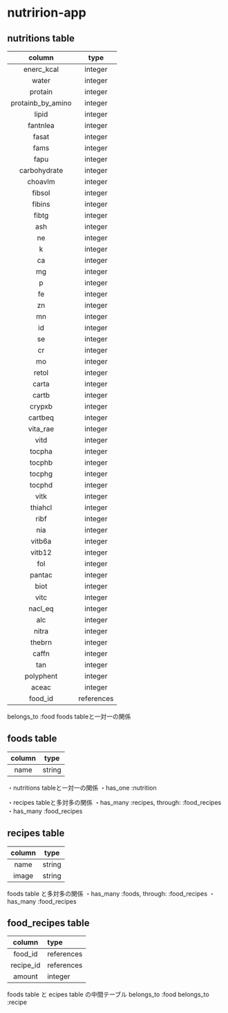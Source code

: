 # nutririon-app


## nutritions table

|column|type|
|:---:|:---:|
|enerc_kcal|integer|
|water|integer|
|protain|integer|
|protainb_by_amino|integer|
|lipid|integer|
|fantnlea|integer|
|fasat|integer|
|fams|integer|
|fapu|integer|
|carbohydrate|integer|
|choavlm|integer|
|fibsol|integer|
|fibins|integer|
|fibtg|integer|
|ash|integer|
|ne|integer|
|k|integer|
|ca|integer|
|mg|integer|
|p|integer|
|fe|integer|
|zn|integer|
|mn|integer|
|id|integer|
|se|integer|
|cr|integer|
|mo|integer|
|retol|integer|
|carta|integer|
|cartb|integer|
|crypxb|integer|
|cartbeq|integer|
|vita_rae|integer|
|vitd|integer|
|tocpha|integer|
|tocphb|integer|
|tocphg|integer|
|tocphd|integer|
|vitk|integer|
|thiahcl|integer|
|ribf|integer|
|nia|integer|
|vitb6a|integer|
|vitb12|integer|
|fol|integer|
|pantac|integer|
|biot|integer|
|vitc|integer|
|nacl_eq|integer|
|alc|integer|
|nitra|integer|
|thebrn|integer|
|caffn|integer|
|tan|integer|
|polyphent|integer|
|aceac|integer|
|food_id|references|

belongs_to :food
foods tableと一対一の関係



## foods table

|column|type|
|:---:|:---:|
|name|string|


・nutritions tableと一対一の関係
・has_one :nutrition

・recipes tableと多対多の関係
・has_many :recipes, through: :food_recipes
・has_many :food_recipes



## recipes table

|column|type|
|:---:|:---:|
|name|string|
|image|string|


foods table と多対多の関係
・has_many :foods, through: :food_recipes
・has_many :food_recipes


## food_recipes table

|column|type|
|:---:|:---|
|food_id|references|
|recipe_id|references|
|amount|integer|

foods table と ecipes table の中間テーブル
belongs_to :food
belongs_to :recipe
